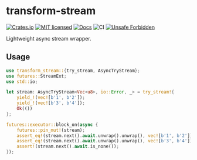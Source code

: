 # transform-stream

[![Crates.io][crates-badge]][crates-url]
[![MIT licensed][mit-badge]][mit-url]
[![Docs][docs-badge]][docs-url]
![CI][ci-badge]
[![Unsafe Forbidden][unsafe-forbidden-badge]][unsafe-forbidden-url]

[crates-badge]: https://img.shields.io/crates/v/transform-stream.svg
[crates-url]: https://crates.io/crates/transform-stream
[mit-badge]: https://img.shields.io/badge/license-MIT-blue.svg
[mit-url]: LICENSE
[docs-badge]: https://docs.rs/transform-stream/badge.svg
[docs-url]: https://docs.rs/transform-stream/
[ci-badge]: https://github.com/Nugine/transform-stream/workflows/CI/badge.svg
[unsafe-forbidden-badge]: https://img.shields.io/badge/unsafe-forbidden-success.svg
[unsafe-forbidden-url]: https://github.com/rust-secure-code/safety-dance/

Lightweight async stream wrapper.

## Usage

```rust
use transform_stream::{try_stream, AsyncTryStream};
use futures::StreamExt;
use std::io;

let stream: AsyncTryStream<Vec<u8>, io::Error, _> = try_stream!{
    yield_!(vec![b'1', b'2']);
    yield_!(vec![b'3', b'4']);
    Ok(())
};

futures::executor::block_on(async {
    futures::pin_mut!(stream);
    assert_eq!(stream.next().await.unwrap().unwrap(), vec![b'1', b'2']);
    assert_eq!(stream.next().await.unwrap().unwrap(), vec![b'3', b'4']);
    assert!(stream.next().await.is_none());
});
```
